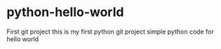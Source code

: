 # python-hello-world
First git project
this is my first python git project 
simple python code for hello world

